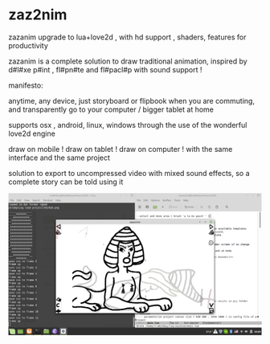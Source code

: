 # zaz2nim
zazanim upgrade to lua+love2d , with hd support , shaders, features for productivity

zazanim is a complete solution to draw traditional animation,
inspired by d#l#xe p#int ,  fl#pn#te and fl#pacl#p
with sound support !

manifesto:

anytime, any device,
just storyboard or flipbook when you are commuting,
and transparently go to your computer / bigger tablet at home

supports osx , android, linux, windows through the use of the wonderful love2d engine

draw on mobile !
draw on tablet !
draw on computer !
with the same interface and the same project

solution to export to uncompressed video with mixed sound effects,
so a complete story can be told using it

![sphinx](zaz2nimcover.png "sphinx")
